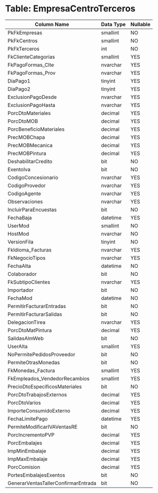 # Table: EmpresaCentroTerceros

| Column Name | Data Type | Nullable |
|-------------|-----------|----------|
| PkFkEmpresas | smallint | NO |
| PkFkCentros | smallint | NO |
| PkFkTerceros | int | NO |
| FkClienteCategorias | smallint | YES |
| FkPagoFormas_Clte | nvarchar | YES |
| FkPagoFormas_Prov | nvarchar | YES |
| DiaPago1 | tinyint | YES |
| DiaPago2 | tinyint | YES |
| ExclusionPagoDesde | nvarchar | YES |
| ExclusionPagoHasta | nvarchar | YES |
| PorcDtoMateriales | decimal | YES |
| PorcDtoMOB | decimal | YES |
| PorcBeneficioMateriales | decimal | YES |
| PrecMOBChapa | decimal | YES |
| PrecMOBMecanica | decimal | YES |
| PrecMOBPintura | decimal | YES |
| DeshabilitarCredito | bit | NO |
| ExentoIva | bit | NO |
| CodigoConcesionario | nvarchar | YES |
| CodigoProvedor | nvarchar | YES |
| CodigoAgente | nvarchar | YES |
| Observaciones | nvarchar | YES |
| IncluirParaEncuestas | bit | NO |
| FechaBaja | datetime | YES |
| UserMod | smallint | NO |
| HostMod | nvarchar | NO |
| VersionFila | tinyint | NO |
| FkIdioma_Facturas | nvarchar | YES |
| FkNegocioTipos | nvarchar | YES |
| FechaAlta | datetime | NO |
| Colaborador | bit | NO |
| FkSubtipoClientes | nvarchar | YES |
| Importador | bit | NO |
| FechaMod | datetime | NO |
| PermitirFacturarEntradas | bit | NO |
| PermitirFacturarSalidas | bit | NO |
| DelegacionTirea | nvarchar | YES |
| PorcDtoMatPintura | decimal | YES |
| SalidasAlmWeb | bit | NO |
| UserAlta | smallint | YES |
| NoPermitePedidosProveedor | bit | NO |
| PermiteOtrasMonedas | bit | NO |
| FkMonedas_Factura | smallint | YES |
| FkEmpleados_VendedorRecambios | smallint | YES |
| PrecioDtoEspecificosMateriales | bit | NO |
| PorcDtoTrabajosExternos | decimal | YES |
| PorcDtoVarios | decimal | YES |
| ImporteConsumidoExterno | decimal | YES |
| FechaLimitePago | datetime | YES |
| PermiteModificarIVAVentasRE | bit | NO |
| PorcIncrementoPVP | decimal | YES |
| PorcEmbalajes | decimal | YES |
| ImpMinEmbalaje | decimal | YES |
| ImpMaxEmbalaje | decimal | YES |
| PorcComision | decimal | YES |
| PortesEmbalajesExentos | bit | NO |
| GenerarVentasTallerConfirmarEntrada | bit | NO |
